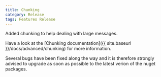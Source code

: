 ```yaml
---
title: Chunking
category: Release
tags: Features Release
---
```


Added chunking to help dealing with large messages.

Have a look at the [Chunking documentation]({{ site.baseurl }}/docs/advanced/chunking) for more information.

Several bugs have been fixed along the way and it is therefore strongly advised to upgrade as soon as possible to the latest verion of the nuget packages.